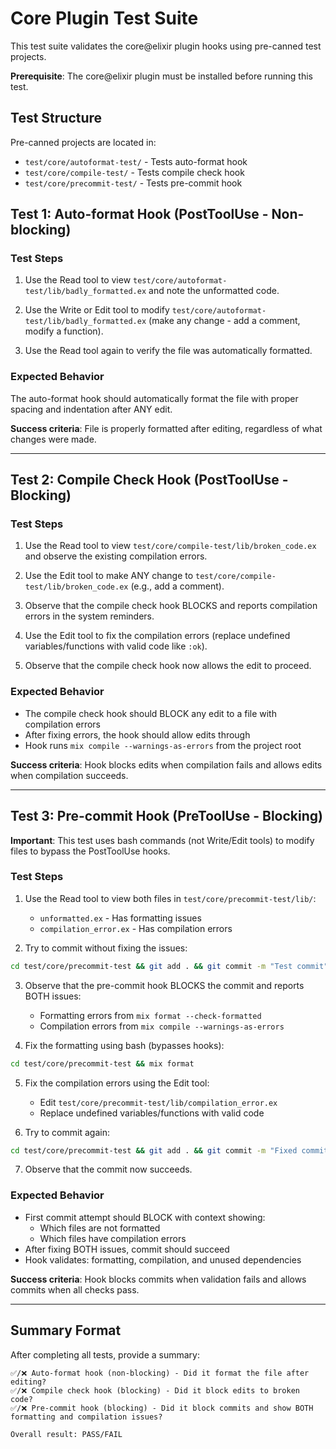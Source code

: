 # Core Plugin Test Suite

This test suite validates the core@elixir plugin hooks using pre-canned test projects.

**Prerequisite**: The core@elixir plugin must be installed before running this test.

## Test Structure

Pre-canned projects are located in:
- `test/core/autoformat-test/` - Tests auto-format hook
- `test/core/compile-test/` - Tests compile check hook
- `test/core/precommit-test/` - Tests pre-commit hook

## Test 1: Auto-format Hook (PostToolUse - Non-blocking)

### Test Steps

1. Use the Read tool to view `test/core/autoformat-test/lib/badly_formatted.ex` and note the unformatted code.

2. Use the Write or Edit tool to modify `test/core/autoformat-test/lib/badly_formatted.ex` (make any change - add a comment, modify a function).

3. Use the Read tool again to verify the file was automatically formatted.

### Expected Behavior

The auto-format hook should automatically format the file with proper spacing and indentation after ANY edit.

**Success criteria**: File is properly formatted after editing, regardless of what changes were made.

---

## Test 2: Compile Check Hook (PostToolUse - Blocking)

### Test Steps

1. Use the Read tool to view `test/core/compile-test/lib/broken_code.ex` and observe the existing compilation errors.

2. Use the Edit tool to make ANY change to `test/core/compile-test/lib/broken_code.ex` (e.g., add a comment).

3. Observe that the compile check hook BLOCKS and reports compilation errors in the system reminders.

4. Use the Edit tool to fix the compilation errors (replace undefined variables/functions with valid code like `:ok`).

5. Observe that the compile check hook now allows the edit to proceed.

### Expected Behavior

- The compile check hook should BLOCK any edit to a file with compilation errors
- After fixing errors, the hook should allow edits through
- Hook runs `mix compile --warnings-as-errors` from the project root

**Success criteria**: Hook blocks edits when compilation fails and allows edits when compilation succeeds.

---

## Test 3: Pre-commit Hook (PreToolUse - Blocking)

**Important**: This test uses bash commands (not Write/Edit tools) to modify files to bypass the PostToolUse hooks.

### Test Steps

1. Use the Read tool to view both files in `test/core/precommit-test/lib/`:
   - `unformatted.ex` - Has formatting issues
   - `compilation_error.ex` - Has compilation errors

2. Try to commit without fixing the issues:
```bash
cd test/core/precommit-test && git add . && git commit -m "Test commit"
```

3. Observe that the pre-commit hook BLOCKS the commit and reports BOTH issues:
   - Formatting errors from `mix format --check-formatted`
   - Compilation errors from `mix compile --warnings-as-errors`

4. Fix the formatting using bash (bypasses hooks):
```bash
cd test/core/precommit-test && mix format
```

5. Fix the compilation errors using the Edit tool:
   - Edit `test/core/precommit-test/lib/compilation_error.ex`
   - Replace undefined variables/functions with valid code

6. Try to commit again:
```bash
cd test/core/precommit-test && git add . && git commit -m "Fixed commit"
```

7. Observe that the commit now succeeds.

### Expected Behavior

- First commit attempt should BLOCK with context showing:
  - Which files are not formatted
  - Which files have compilation errors
- After fixing BOTH issues, commit should succeed
- Hook validates: formatting, compilation, and unused dependencies

**Success criteria**: Hook blocks commits when validation fails and allows commits when all checks pass.

---

## Summary Format

After completing all tests, provide a summary:

```
✅/❌ Auto-format hook (non-blocking) - Did it format the file after editing?
✅/❌ Compile check hook (blocking) - Did it block edits to broken code?
✅/❌ Pre-commit hook (blocking) - Did it block commits and show BOTH formatting and compilation issues?

Overall result: PASS/FAIL
```
